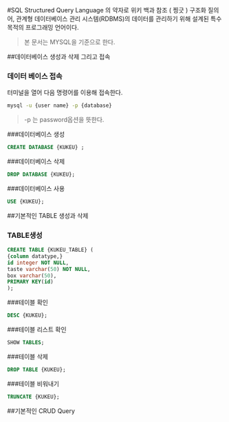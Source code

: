 #SQL
 Structured Query Language 의 약자로 위키 백과 참조 ( 찡긋 )
 구조화 질의어, 관계형 데이터베이스 관리 시스템(RDBMS)의 데이터를 관리하기 위해 설계된 특수 목적의 프로그래밍 언어이다. 
> 본 문서는 MYSQL을 기준으로 한다.

##데이터베이스 생성과 삭제 그리고 접속 
### 데이터 베이스 접속
터미널을 열어 다음 명령어를 이용해 접속한다.
```BASH
mysql -u {user name} -p {database}
```

> -p 는 password옵션을 뜻한다.

###데이터베이스 생성
```SQL
CREATE DATABASE {KUKEU} ;
```

###데이터베이스 삭제
```SQL
DROP DATABASE {KUKEU};
```

###데이터베이스 사용
```SQL
USE {KUKEU};
```

##기본적인 TABLE 생성과 삭제
### TABLE생성
```SQL
CREATE TABLE {KUKEU_TABLE} (
{column datatype,}
id integer NOT NULL,
taste varchar(50) NOT NULL,
box varchar(50),
PRIMARY KEY(id) 
);
```

###테이블 확인
```SQL
DESC {KUKEU};
```

###테이블 리스트 확인
```SQL
SHOW TABLES;
```

###테이블 삭제
```SQL
DROP TABLE {KUKEU};
```

###테이블 비워내기
```SQL
TRUNCATE {KUKEU};
```

##기본적인 CRUD Query
 
 